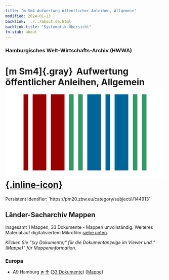```yaml
---
title: "m Sm4 Aufwertung öffentlicher Anleihen, Allgemein"
modified: 2024-01-13
backlink: ../../about.de.html
backlink-title: "Systematik-Übersicht"
fn-stub: about
---
```


### Hamburgisches Welt-Wirtschafts-Archiv (HWWA)

# [m Sm4]{.gray}&#8201; Aufwertung öffentlicher Anleihen, Allgemein &#160; [![Wikidata](/images/Wikidata-logo.svg "Wikidata"){.inline-icon}](http://www.wikidata.org/entity/Q104700258)

<div class="hint">Persistent Identifier: `https://pm20.zbw.eu/category/subject/i/144913`</div>







## Länder-Sacharchiv Mappen






Insgesamt 1 Mappen, 33 Dokumente - Mappen unvollständig. Weiteres Material auf digitalisiertem Mikrofilm [siehe unten](#filmsections).

_Klicken Sie "(xy Dokumente)" für die Dokumentanzeige im Viewer und "(Mappe)" für Mappeninformation._




### Europa

- A9 Hamburg [**&nearr;**](../../../geo/i/140905/about.de.html "Hamburg (alle Mappen)") [**&uarr;**](../../../geo/about.de.html#A9 "Ländersystematik") (<a href="https://pm20.zbw.eu/iiifview/folder/sh/140905,144913" title="über: Hamburg : Aufwertung öffentlicher Anleihen, Allgemein" target="_blank">33 Dokumente</a>) ([Mappe](../../../../folder/sh/1409xx/140905/1449xx/144913/about.de.html))



<a id="filmsections" />













